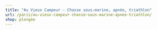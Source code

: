 ```yaml
---
title: "Au Vieux Campeur - Chasse sous-marine, apnée, triathlon"
url: /paris/au-vieux-campeur-chasse-sous-marine-apnee-triathlon/
shop: plongée
---
```

